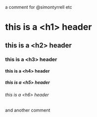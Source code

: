 a comment for @simontyrrell etc

# this is a &lt;h1&gt; header
## this is a &lt;h2&gt; header
### this is a &lt;h3&gt; header
#### this is a &lt;h4&gt; header
##### this is a &lt;h5&gt; header
###### this is a &lt;h6&gt; header
and another comment
